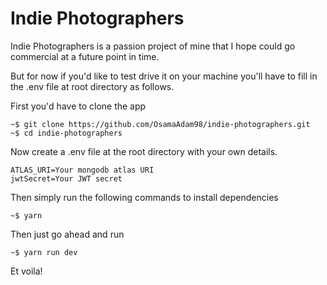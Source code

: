 # Indie Photographers

Indie Photographers is a passion project of mine that I hope could go commercial at a future point in time.

But for now if you'd like to test drive it on your machine you'll have to fill in the .env file at root directory as follows.

First you'd have to clone the app

```console
~$ git clone https://github.com/OsamaAdam98/indie-photographers.git
~$ cd indie-photographers
```

Now create a .env file at the root directory with your own details.

```env
ATLAS_URI=Your mongodb atlas URI
jwtSecret=Your JWT secret
```

Then simply run the following commands to install dependencies

```console
~$ yarn
```

Then just go ahead and run

```console
~$ yarn run dev
```

Et voila!
